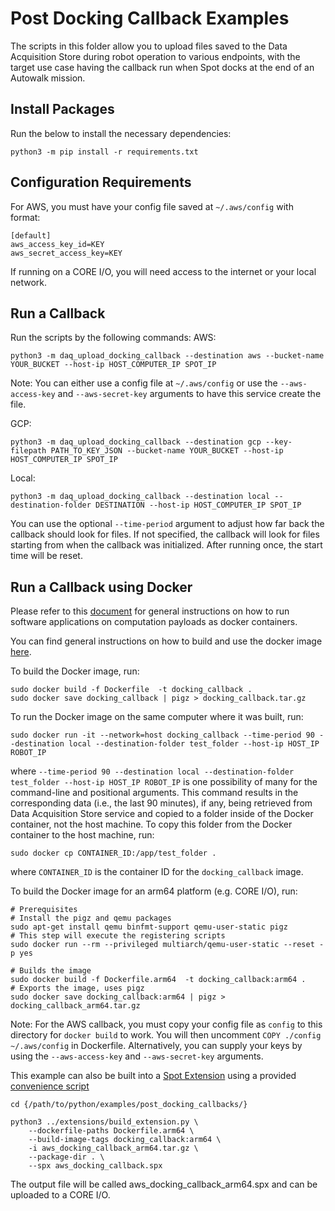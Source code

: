 <!--
Copyright (c) 2023 Boston Dynamics, Inc.  All rights reserved.

Downloading, reproducing, distributing or otherwise using the SDK Software
is subject to the terms and conditions of the Boston Dynamics Software
Development Kit License (20191101-BDSDK-SL).
-->

# Post Docking Callback Examples

The scripts in this folder allow you to upload files saved to the Data Acquisition Store during robot operation to various endpoints, with the target use case having the callback run when Spot docks at the end of an Autowalk mission.

## Install Packages

Run the below to install the necessary dependencies:

```
python3 -m pip install -r requirements.txt
```

## Configuration Requirements

For AWS, you must have your config file saved at `~/.aws/config` with format:

```
[default]
aws_access_key_id=KEY
aws_secret_access_key=KEY
```

If running on a CORE I/O, you will need access to the internet or your local network.

## Run a Callback

Run the scripts by the following commands:
AWS:

```
python3 -m daq_upload_docking_callback --destination aws --bucket-name YOUR_BUCKET --host-ip HOST_COMPUTER_IP SPOT_IP
```

Note: You can either use a config file at `~/.aws/config` or use the `--aws-access-key` and `--aws-secret-key` arguments to have this service create the file.

GCP:

```
python3 -m daq_upload_docking_callback --destination gcp --key-filepath PATH_TO_KEY_JSON --bucket-name YOUR_BUCKET --host-ip HOST_COMPUTER_IP SPOT_IP
```

Local:

```
python3 -m daq_upload_docking_callback --destination local --destination-folder DESTINATION --host-ip HOST_COMPUTER_IP SPOT_IP
```

You can use the optional `--time-period` argument to adjust how far back the callback should look for files. If not specified, the callback will look for files starting from when the callback was initialized. After running once, the start time will be reset.

## Run a Callback using Docker

Please refer to this [document](../../../docs/payload/docker_containers.md) for general instructions on how to run software applications on computation payloads as docker containers.

You can find general instructions on how to build and use the docker image [here](../../../docs/payload/docker_containers.md#build-docker-images).

To build the Docker image, run:

```
sudo docker build -f Dockerfile  -t docking_callback .
sudo docker save docking_callback | pigz > docking_callback.tar.gz
```

To run the Docker image on the same computer where it was built, run:

```
sudo docker run -it --network=host docking_callback --time-period 90 --destination local --destination-folder test_folder --host-ip HOST_IP ROBOT_IP
```

where `--time-period 90 --destination local --destination-folder test_folder --host-ip HOST_IP ROBOT_IP` is one possibility of many for the command-line and positional arguments. This command results in the corresponding data (i.e., the last 90 minutes), if any, being retrieved from Data Acquisition Store service and copied to a folder inside of the Docker container, not the host machine. To copy this folder from the Docker container to the host machine, run:

```
sudo docker cp CONTAINER_ID:/app/test_folder .
```

where `CONTAINER_ID` is the container ID for the `docking_callback` image.

To build the Docker image for an arm64 platform (e.g. CORE I/O), run:

```
# Prerequisites
# Install the pigz and qemu packages
sudo apt-get install qemu binfmt-support qemu-user-static pigz
# This step will execute the registering scripts
sudo docker run --rm --privileged multiarch/qemu-user-static --reset -p yes

# Builds the image
sudo docker build -f Dockerfile.arm64  -t docking_callback:arm64 .
# Exports the image, uses pigz
sudo docker save docking_callback:arm64 | pigz > docking_callback_arm64.tar.gz
```

Note: For the AWS callback, you must copy your config file as `config` to this directory for `docker build` to work. You will then uncomment `COPY ./config ~/.aws/config` in Dockerfile. Alternatively, you can supply your keys by using the `--aws-access-key` and `--aws-secret-key` arguments.

This example can also be built into a [Spot Extension](../../../docs/payload/docker_containers.md) using a provided [convenience script](../extensions/README.md)

```
cd {/path/to/python/examples/post_docking_callbacks/}

python3 ../extensions/build_extension.py \
    --dockerfile-paths Dockerfile.arm64 \
    --build-image-tags docking_callback:arm64 \
    -i aws_docking_callback_arm64.tar.gz \
    --package-dir . \
    --spx aws_docking_callback.spx
```

The output file will be called aws_docking_callback_arm64.spx and can be uploaded to a CORE I/O.
